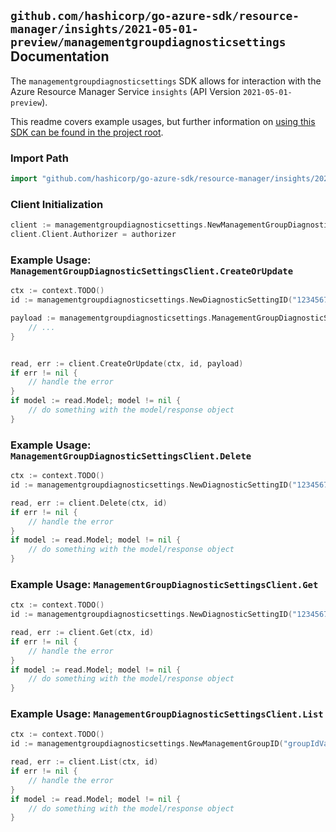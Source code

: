 
## `github.com/hashicorp/go-azure-sdk/resource-manager/insights/2021-05-01-preview/managementgroupdiagnosticsettings` Documentation

The `managementgroupdiagnosticsettings` SDK allows for interaction with the Azure Resource Manager Service `insights` (API Version `2021-05-01-preview`).

This readme covers example usages, but further information on [using this SDK can be found in the project root](https://github.com/hashicorp/go-azure-sdk/tree/main/docs).

### Import Path

```go
import "github.com/hashicorp/go-azure-sdk/resource-manager/insights/2021-05-01-preview/managementgroupdiagnosticsettings"
```


### Client Initialization

```go
client := managementgroupdiagnosticsettings.NewManagementGroupDiagnosticSettingsClientWithBaseURI("https://management.azure.com")
client.Client.Authorizer = authorizer
```


### Example Usage: `ManagementGroupDiagnosticSettingsClient.CreateOrUpdate`

```go
ctx := context.TODO()
id := managementgroupdiagnosticsettings.NewDiagnosticSettingID("12345678-1234-9876-4563-123456789012", "diagnosticSettingValue")

payload := managementgroupdiagnosticsettings.ManagementGroupDiagnosticSettingsResource{
	// ...
}


read, err := client.CreateOrUpdate(ctx, id, payload)
if err != nil {
	// handle the error
}
if model := read.Model; model != nil {
	// do something with the model/response object
}
```


### Example Usage: `ManagementGroupDiagnosticSettingsClient.Delete`

```go
ctx := context.TODO()
id := managementgroupdiagnosticsettings.NewDiagnosticSettingID("12345678-1234-9876-4563-123456789012", "diagnosticSettingValue")

read, err := client.Delete(ctx, id)
if err != nil {
	// handle the error
}
if model := read.Model; model != nil {
	// do something with the model/response object
}
```


### Example Usage: `ManagementGroupDiagnosticSettingsClient.Get`

```go
ctx := context.TODO()
id := managementgroupdiagnosticsettings.NewDiagnosticSettingID("12345678-1234-9876-4563-123456789012", "diagnosticSettingValue")

read, err := client.Get(ctx, id)
if err != nil {
	// handle the error
}
if model := read.Model; model != nil {
	// do something with the model/response object
}
```


### Example Usage: `ManagementGroupDiagnosticSettingsClient.List`

```go
ctx := context.TODO()
id := managementgroupdiagnosticsettings.NewManagementGroupID("groupIdValue")

read, err := client.List(ctx, id)
if err != nil {
	// handle the error
}
if model := read.Model; model != nil {
	// do something with the model/response object
}
```
